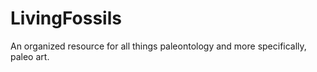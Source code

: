 # LivingFossils
An organized resource for all things paleontology and more specifically, paleo art.
